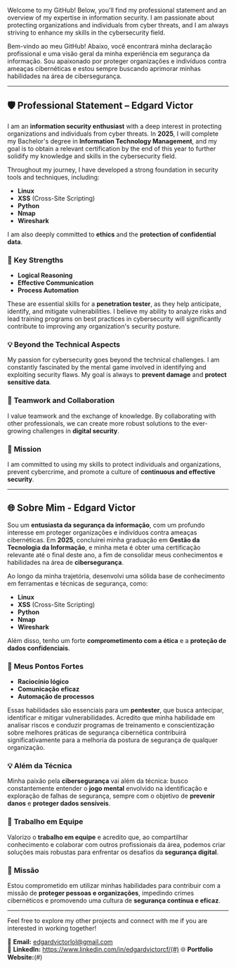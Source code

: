 Welcome to my GitHub! Below, you'll find my professional statement and an overview of my expertise in information security. I am passionate about protecting organizations and individuals from cyber threats, and I am always striving to enhance my skills in the cybersecurity field.

Bem-vindo ao meu GitHub! Abaixo, você encontrará minha declaração profissional e uma visão geral da minha experiência em segurança da informação. Sou apaixonado por proteger organizações e indivíduos contra ameaças cibernéticas e estou sempre buscando aprimorar minhas habilidades na área de cibersegurança.

---

## 🛡️ **Professional Statement – Edgard Victor**

I am an **information security enthusiast** with a deep interest in protecting organizations and individuals from cyber threats. In **2025**, I will complete my Bachelor's degree in **Information Technology Management**, and my goal is to obtain a relevant certification by the end of this year to further solidify my knowledge and skills in the cybersecurity field.

Throughout my journey, I have developed a strong foundation in security tools and techniques, including:
- **Linux**
- **XSS** (Cross-Site Scripting)
- **Python**
- **Nmap**
- **Wireshark**

I am also deeply committed to **ethics** and the **protection of confidential data**.

### 🔑 **Key Strengths**
- **Logical Reasoning**
- **Effective Communication**
- **Process Automation**

These are essential skills for a **penetration tester**, as they help anticipate, identify, and mitigate vulnerabilities. I believe my ability to analyze risks and lead training programs on best practices in cybersecurity will significantly contribute to improving any organization's security posture.

### 💡 **Beyond the Technical Aspects**
My passion for cybersecurity goes beyond the technical challenges. I am constantly fascinated by the mental game involved in identifying and exploiting security flaws. My goal is always to **prevent damage** and **protect sensitive data**.

### 🤝 **Teamwork and Collaboration**
I value teamwork and the exchange of knowledge. By collaborating with other professionals, we can create more robust solutions to the ever-growing challenges in **digital security**.

### 🎯 **Mission**
I am committed to using my skills to protect individuals and organizations, prevent cybercrime, and promote a culture of **continuous and effective security**.

---

## 🌐 **Sobre Mim - Edgard Victor**

Sou um **entusiasta da segurança da informação**, com um profundo interesse em proteger organizações e indivíduos contra ameaças cibernéticas. Em **2025**, concluirei minha graduação em **Gestão da Tecnologia da Informação**, e minha meta é obter uma certificação relevante até o final deste ano, a fim de consolidar meus conhecimentos e habilidades na área de **cibersegurança**.

Ao longo da minha trajetória, desenvolvi uma sólida base de conhecimento em ferramentas e técnicas de segurança, como:
- **Linux**
- **XSS** (Cross-Site Scripting)
- **Python**
- **Nmap**
- **Wireshark**

Além disso, tenho um forte **comprometimento com a ética** e a **proteção de dados confidenciais**.

### 🔑 **Meus Pontos Fortes**
- **Raciocínio lógico**
- **Comunicação eficaz**
- **Automação de processos**

Essas habilidades são essenciais para um **pentester**, que busca antecipar, identificar e mitigar vulnerabilidades. Acredito que minha habilidade em analisar riscos e conduzir programas de treinamento e conscientização sobre melhores práticas de segurança cibernética contribuirá significativamente para a melhoria da postura de segurança de qualquer organização.

### 💡 **Além da Técnica**
Minha paixão pela **cibersegurança** vai além da técnica: busco constantemente entender o **jogo mental** envolvido na identificação e exploração de falhas de segurança, sempre com o objetivo de **prevenir danos** e **proteger dados sensíveis**.

### 🤝 **Trabalho em Equipe**
Valorizo o **trabalho em equipe** e acredito que, ao compartilhar conhecimento e colaborar com outros profissionais da área, podemos criar soluções mais robustas para enfrentar os desafios da **segurança digital**.

### 🎯 **Missão**
Estou comprometido em utilizar minhas habilidades para contribuir com a missão de **proteger pessoas e organizações**, impedindo crimes cibernéticos e promovendo uma cultura de **segurança contínua e eficaz**.

---

Feel free to explore my other projects and connect with me if you are interested in working together!

📧 **Email:** edgardvictorlol@gmail.com  
🔗 **LinkedIn:** https://www.linkedin.com/in/edgardvictorcf/(#)
🌐 **Portfolio Website:**(#)

